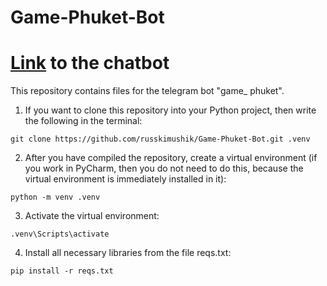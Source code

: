 # Game-Phuket-Bot
# [Link](https://t.me/game_phuket_bot) to the chatbot
This repository contains files for the telegram bot "game_ phuket".

1) If you want to clone this repository into your Python project, then write the following in the terminal:
```
git clone https://github.com/russkimushik/Game-Phuket-Bot.git .venv
```
2) After you have compiled the repository, create a virtual environment (if you work in PyCharm, then you do not need to do this, because the virtual environment is immediately installed in it):
```
python -m venv .venv
```
3) Activate the virtual environment:
```
.venv\Scripts\activate
```
4) Install all necessary libraries from the file reqs.txt:
```
pip install -r reqs.txt
```
      
